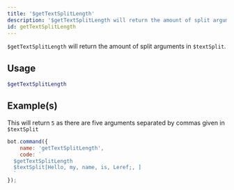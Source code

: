 ```yaml
---
title: '$getTextSplitLength'
description: '$getTextSplitLength will return the amount of split arguments in $textSplit'
id: getTextSplitLength
---
```


`$getTextSplitLength` will return the amount of split arguments in `$textSplit`.

## Usage

```php
$getTextSplitLength
```

## Example(s)

This will return `5` as there are five arguments separated by commas given in `$textSplit`

```javascript
bot.command({
    name: 'getTextSplitLength',
    code: `
  $getTextSplitLength
  $textSplit[Hello, my, name, is, Leref;, ]
  `
});
```
